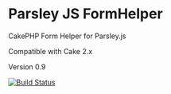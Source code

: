Parsley JS FormHelper
===========

CakePHP Form Helper for Parsley.js

Compatible with Cake 2.x

Version 0.9

[![Build Status](https://travis-ci.org/Codaxis/parsley-helper.svg?branch=master)](https://travis-ci.org/Codaxis/parsley-helper)
